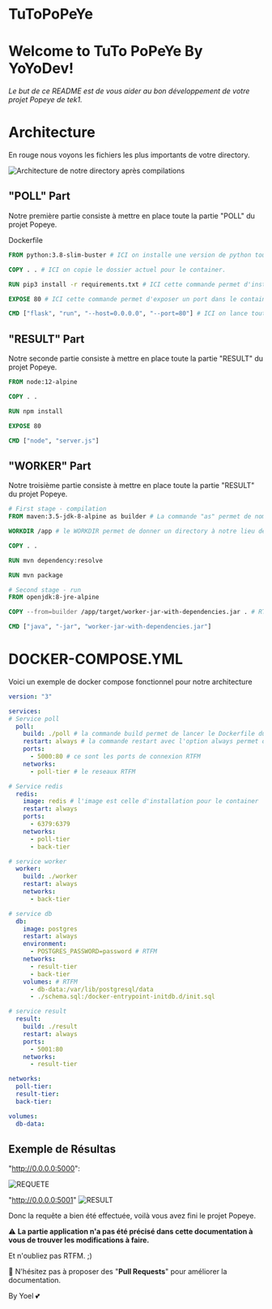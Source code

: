 # TuToPoPeYe

# Welcome to TuTo PoPeYe By YoYoDev!

*Le but de ce README est de vous aider au bon développement de votre projet Popeye de tek1.*

# Architecture
En rouge nous voyons les fichiers les plus importants de votre directory.

![Architecture de notre directory après compilations](https://i.imgur.com/fpYEfAr.png)

## "POLL" Part

Notre première partie consiste à mettre en place toute la partie "POLL" du projet Popeye.

Dockerfile

```Dockerfile
FROM python:3.8-slim-buster # ICI on installe une version de python toute version de python3

COPY . . # ICI on copie le dossier actuel pour le container.

RUN pip3 install -r requirements.txt # ICI cette commande permet d'installer les dépendances python3

EXPOSE 80 # ICI cette commande permet d'exposer un port dans le container, en l'occurrence le port 80

CMD ["flask", "run", "--host=0.0.0.0", "--port=80"] # ICI on lance tout simplement l'appli FLASK
```

## "RESULT" Part

Notre seconde partie consiste à mettre en place toute la partie "RESULT" du projet Popeye.

```Dockerfile
FROM node:12-alpine

COPY . .

RUN npm install

EXPOSE 80

CMD ["node", "server.js"]
```

## "WORKER" Part

Notre troisième partie consiste à mettre en place toute la partie "RESULT" du projet Popeye.

```Dockerfile
# First stage - compilation
FROM maven:3.5-jdk-8-alpine as builder # La commande "as" permet de nommer le builder dans notre cas

WORKDIR /app # le WORKDIR permet de donner un directory à notre lieu de travail pour ne pas être perdu

COPY . .

RUN mvn dependency:resolve

RUN mvn package

# Second stage - run
FROM openjdk:8-jre-alpine

COPY --from=builder /app/target/worker-jar-with-dependencies.jar . # RTFM

CMD ["java", "-jar", "worker-jar-with-dependencies.jar"]
```

# DOCKER-COMPOSE.YML

Voici un exemple de docker compose fonctionnel pour notre architecture

```yml
version: "3"

services:
# Service poll
  poll:
    build: ./poll # la commande build permet de lancer le Dockerfile du directory poll 
    restart: always # la commande restart avec l'option always permet de redémarrer le container dès qu'il crash
    ports:
      - 5000:80 # ce sont les ports de connexion RTFM
    networks:
      - poll-tier # le reseaux RTFM

# Service redis
  redis:
    image: redis # l'image est celle d'installation pour le container
    restart: always
    ports:
      - 6379:6379
    networks:
      - poll-tier
      - back-tier

# service worker
  worker:
    build: ./worker
    restart: always
    networks:
      - back-tier

# service db
  db:
    image: postgres
    restart: always
    environment:
      - POSTGRES_PASSWORD=password # RTFM
    networks:
      - result-tier
      - back-tier
    volumes: # RTFM
      - db-data:/var/lib/postgresql/data
      - ./schema.sql:/docker-entrypoint-initdb.d/init.sql

# service result
  result:
    build: ./result
    restart: always
    ports:
      - 5001:80
    networks:
      - result-tier

networks:
  poll-tier:
  result-tier:
  back-tier:

volumes:
  db-data:
```

## Exemple de Résultas
"http://0.0.0.0:5000":



![REQUETE](https://cdn.discordapp.com/attachments/811361338324418643/817099919366160404/unknown.png)









"http://0.0.0.0:5001"
![RESULT](https://cdn.discordapp.com/attachments/811361338324418643/817099993478856734/unknown.png)






Donc la requête a bien été effectuée, voilà vous avez fini le projet Popeye.

:warning: **La partie application n'a pas été précisé dans cette documentation à vous de trouver les modifications à faire.**

Et n'oubliez pas RTFM. ;)

:construction: N'hésitez pas à proposer des "**Pull Requests**" pour améliorer la documentation.

By Yoel :two_hearts:
